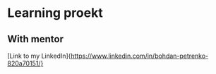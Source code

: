 # Learning proekt 

## With mentor 

[Link to my LinkedIn]{https://www.linkedin.com/in/bohdan-petrenko-820a70151/}